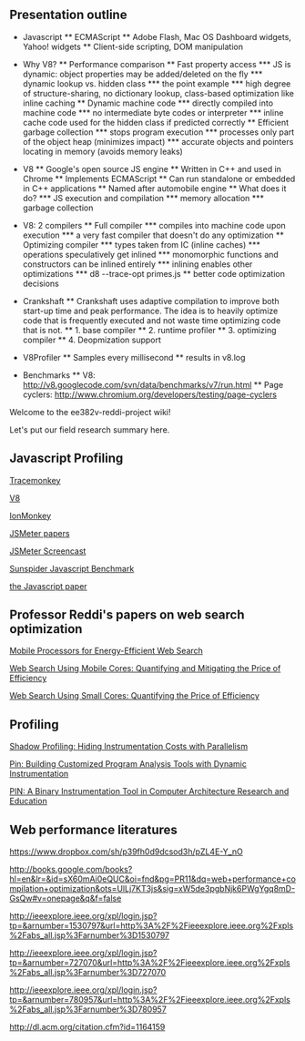 ## Presentation outline ##

* Javascript
** ECMAScript
** Adobe Flash, Mac OS Dashboard widgets, Yahoo! widgets
** Client-side scripting, DOM manipulation

* Why V8?
** Performance comparison
** Fast property access
*** JS is dynamic: object properties may be added/deleted on the fly
*** dynamic lookup vs. hidden class
*** the point example
*** high degree of structure-sharing, no dictionary lookup, class-based optimization like inline caching
** Dynamic machine code
*** directly compiled into machine code
*** no intermediate byte codes or interpreter
*** inline cache code used for the hidden class if predicted correctly
** Efficient garbage collection
*** stops program execution
*** processes only part of the object heap (minimizes impact)
*** accurate objects and pointers locating in memory (avoids memory leaks)

* V8
** Google's open source JS engine
** Written in C++ and used in Chrome
** Implements ECMAScript
** Can run standalone or embedded in C++ applications
** Named after automobile engine
** What does it do?
*** JS execution and compilation
*** memory allocation
*** garbage collection

* V8: 2 compilers
** Full compiler
*** compiles into machine code upon execution
*** a very fast compiler that doesn't do any optimization
** Optimizing compiler
*** types taken from IC (inline caches)
*** operations speculatively get inlined
*** monomorphic functions and constructors can be inlined entirely
*** inlining enables other optimizations
*** d8 --trace-opt primes.js
** better code optimization decisions

* Crankshaft
** Crankshaft uses adaptive compilation to improve both start-up time and peak performance. The idea is to heavily optimize code that is frequently executed and not waste time optimizing code that is not. 
** 1. base compiler
** 2. runtime profiler
** 3. optimizing compiler
** 4. Deopmization support

* V8Profiler
** Samples every millisecond
** results in v8.log

* Benchmarks
** V8: http://v8.googlecode.com/svn/data/benchmarks/v7/run.html
** Page cyclers: http://www.chromium.org/developers/testing/page-cyclers


Welcome to the ee382v-reddi-project wiki!

Let's put our field research summary here.


## Javascript Profiling ##

<a href="https://wiki.mozilla.org/JavaScript:TraceMonkey"> Tracemonkey</a>

<a href="http://code.google.com/p/v8/"> V8 </a>

<a href="http://blog.mozilla.org/javascript/2012/09/12/ionmonkey-in-firefox-18/"> IonMonkey</a>

<a href="https://www.dropbox.com/sh/3dc9vzbykx8tsgf/Co7mmur_y3"> JSMeter papers </a>

<a href="http://www.ditii.com/2010/03/26/jsmeter-microsoft-research-project-measuring-javascript-web-applications-screencast/"> JSMeter Screencast </a>

<a href="http://www.webkit.org/perf/sunspider/sunspider.html"> Sunspider Javascript Benchmark </a>

<a href="https://docs.google.com/open?id=0B7k8gRZJ3pcARTZtdjBMbl9EWjg"> the Javascript paper </a>

## Professor Reddi's papers on web search optimization ##

<a href="http://users.ece.utexas.edu/~vjreddi/UT/Publications/Entries/2011/8/1_Mobile_Processors_for_Energy-Efficient_Web_Search%2C_In__i_IEEE_Transactions_on_Computer_Systems_(TOCS)__i_%2C_Vol._29%2C_No._4%2C_Article_9%2C_August_2011..html"> Mobile Processors for Energy-Efficient Web Search </a>

<a href="http://users.ece.utexas.edu/~vjreddi/UT/Publications/Entries/2010/6/1_Web_Search_Using_Mobile_Cores__Quantifying_and_Mitigating_the_Price_of_Efficiency%2C_In__i_Proceedings_of_the_37th_ACM_IEEE_International_Symposium_on_Computer_Architecture_(ISCA)__i_%2C_June_2010..html">Web Search Using Mobile Cores: Quantifying and Mitigating the Price of Efficiency</a>

<a href="http://users.ece.utexas.edu/~vjreddi/UT/Publications/Entries/2009/8/1_Web_Search_Using_Small_Cores__Quantifying_the_Price_of_Efficiency%2C_In__i_Microsoft_Research_Technical_Report_(MSR-TR)-2009-105__i_%2C_August_2009..html">Web Search Using Small Cores: Quantifying the Price of Efficiency</a>


## Profiling ##

<a href="http://users.ece.utexas.edu/~vjreddi/UT/Publications/Entries/2007/3/1_Shadow_Profiling__Hiding_Instrumentation_Costs_with_Parallelism%2C_In__i_Proceedings_of_the_5th_International_Conference_on_Code_Generation_and_Optimization_(CGO)__i_%2C_March_2007..html">Shadow Profiling: Hiding Instrumentation Costs with Parallelism</a>

<a href="http://users.ece.utexas.edu/~vjreddi/UT/Publications/Entries/2005/6/1_Pin__Building_Customized_Program_Analysis_Tools_with_Dynamic_Instrumentation%2C_In__i_Proceedings_of_Programming_Language_Design_and_Implementation_(PLDI)__i_%2C_June_2005..html">Pin: Building Customized Program Analysis Tools with Dynamic Instrumentation</a>

<a href="http://users.ece.utexas.edu/~vjreddi/UT/Publications/Entries/2004/6/1_PIN__A_Binary_Instrumentation_Tool_in_Computer_Architecture_Research_and_Education%2C_In__i_Proceedings_of_the_7th_International_Workshop_on_Computer_Architecture_Education_(WCAE)__i_%2C_June_2004..html">PIN: A Binary Instrumentation Tool in Computer Architecture Research and Education</a>

## Web performance literatures ##

https://www.dropbox.com/sh/p39fh0d9dcsod3h/pZL4E-Y_nO

http://books.google.com/books?hl=en&lr=&id=sX60mAi0eQUC&oi=fnd&pg=PR11&dq=web+performance+compilation+optimization&ots=UlLj7KT3js&sig=xW5de3pgbNjk6PWgYgq8mD-GsQw#v=onepage&q&f=false

http://ieeexplore.ieee.org/xpl/login.jsp?tp=&arnumber=1530797&url=http%3A%2F%2Fieeexplore.ieee.org%2Fxpls%2Fabs_all.jsp%3Farnumber%3D1530797


http://ieeexplore.ieee.org/xpl/login.jsp?tp=&arnumber=727070&url=http%3A%2F%2Fieeexplore.ieee.org%2Fxpls%2Fabs_all.jsp%3Farnumber%3D727070

http://ieeexplore.ieee.org/xpl/login.jsp?tp=&arnumber=780957&url=http%3A%2F%2Fieeexplore.ieee.org%2Fxpls%2Fabs_all.jsp%3Farnumber%3D780957

http://dl.acm.org/citation.cfm?id=1164159
